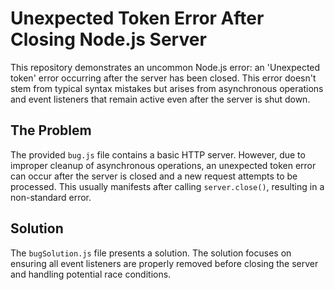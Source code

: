# Unexpected Token Error After Closing Node.js Server

This repository demonstrates an uncommon Node.js error: an 'Unexpected token' error occurring after the server has been closed. This error doesn't stem from typical syntax mistakes but arises from asynchronous operations and event listeners that remain active even after the server is shut down.

## The Problem

The provided `bug.js` file contains a basic HTTP server.  However, due to improper cleanup of asynchronous operations, an unexpected token error can occur after the server is closed and a new request attempts to be processed. This usually manifests after calling `server.close()`, resulting in a non-standard error.

## Solution

The `bugSolution.js` file presents a solution.  The solution focuses on ensuring all event listeners are properly removed before closing the server and handling potential race conditions.